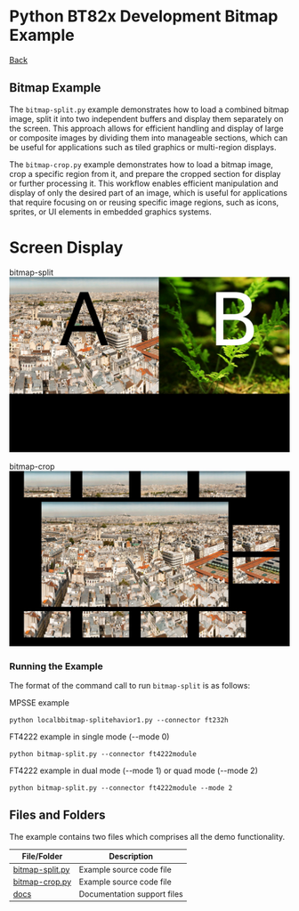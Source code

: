 # Python BT82x Development Bitmap Example

[Back](../README.md)

## Bitmap Example

The `bitmap-split.py` example demonstrates how to load a combined bitmap image, split it into two independent buffers and display them separately on the screen. This approach allows for efficient handling and display of large or composite images by dividing them into manageable sections, which can be useful for applications such as tiled graphics or multi-region displays.

The `bitmap-crop.py` example demonstrates how to load a bitmap image, crop a specific region from it, and prepare the cropped section for display or further processing it. This workflow enables efficient manipulation and display of only the desired part of an image, which is useful for applications that require focusing on or reusing specific image regions, such as icons, sprites, or UI elements in embedded graphics systems.

# Screen Display
bitmap-split
![bitmap-split](docs/bitmap-split.jpg)

bitmap-crop
![bitmap-crop](docs/bitmap-crop.jpg)

### Running the Example

The format of the command call to run `bitmap-split` is as follows:

MPSSE example
```
python localbbitmap-splitehavior1.py --connector ft232h
```
FT4222 example in single mode (--mode 0)
```
python bitmap-split.py --connector ft4222module

```
FT4222 example in dual mode (--mode 1) or quad mode (--mode 2)
```
python bitmap-split.py --connector ft4222module --mode 2

```

## Files and Folders

The example contains two files which comprises all the demo functionality.

| File/Folder | Description |
| --- | --- |
| [bitmap-split.py](bitmap-split.py) | Example source code file |
| [bitmap-crop.py](bitmap-crop.py) | Example source code file |
| [docs](docs) | Documentation support files |
